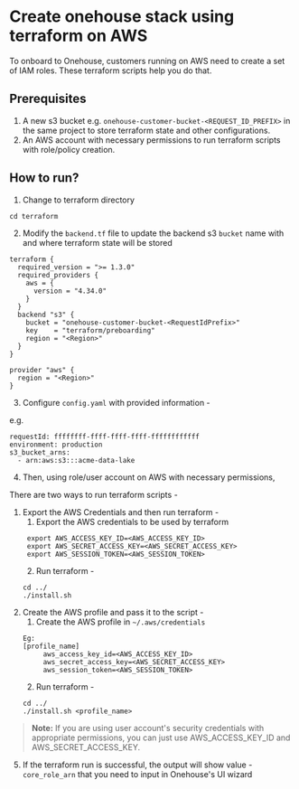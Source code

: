 # Create onehouse stack using terraform on AWS
To onboard to Onehouse, customers running on AWS need to create a set of IAM roles.
These terraform scripts help you do that.

## Prerequisites

1. A new s3 bucket e.g. `onehouse-customer-bucket-<REQUEST_ID_PREFIX>` in the same project to store terraform state and other configurations.
2. An AWS account with necessary permissions to run terraform scripts with role/policy creation.

## How to run?

1. Change to terraform directory
```
cd terraform
```

2. Modify the `backend.tf` file to update the backend s3 `bucket` name with <RequestIdPrefix> and <Region> where terraform state will be stored
```
terraform {
  required_version = ">= 1.3.0"
  required_providers {
    aws = {
      version = "4.34.0"
    }
  }
  backend "s3" {
    bucket = "onehouse-customer-bucket-<RequestIdPrefix>"
    key    = "terraform/preboarding"
    region = "<Region>"
  }
}

provider "aws" {
  region = "<Region>"
}

```
3. Configure `config.yaml` with provided information - 

e.g.
```
requestId: ffffffff-ffff-ffff-ffff-ffffffffffff
environment: production
s3_bucket_arns:
  - arn:aws:s3:::acme-data-lake
```


4. Then, using role/user account on AWS with necessary permissions,

There are two ways to run terraform scripts -

   1. Export the AWS Credentials and then run terraform -
      1. Export the AWS credentials to be used by terraform
      ```
       export AWS_ACCESS_KEY_ID=<AWS_ACCESS_KEY_ID>
       export AWS_SECRET_ACCESS_KEY=<AWS_SECRET_ACCESS_KEY>
       export AWS_SESSION_TOKEN=<AWS_SESSION_TOKEN>
      ``` 
       2. Run terraform - 
       ```
      cd ../
      ./install.sh
      ```
   2. Create the AWS profile and pass it to the script -
       1. Create the AWS profile in `~/.aws/credentials`
       ```
       Eg: 
       [profile_name]
            aws_access_key_id=<AWS_ACCESS_KEY_ID>
            aws_secret_access_key=<AWS_SECRET_ACCESS_KEY>
            aws_session_token=<AWS_SESSION_TOKEN>
       ```
       2. Run terraform - 
       ```
       cd ../
       ./install.sh <profile_name>
       ```

> **Note:**
If you are using user account's security credentials with appropriate permissions, you can just use AWS_ACCESS_KEY_ID and AWS_SECRET_ACCESS_KEY.

5. If the terraform run is successful, the output will show value - `core_role_arn` that you need to input in Onehouse's UI wizard
